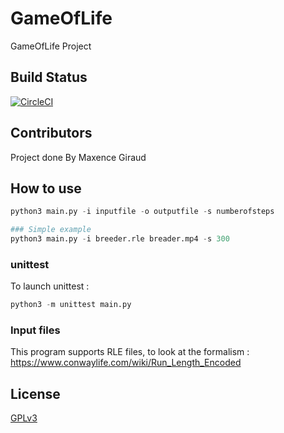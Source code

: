 # GameOfLife
GameOfLife Project

## Build Status
[![CircleCI](https://circleci.com/gh/MaxenceGiraud/GameOfLife.svg?style=svg&circle-token=bea5bcd7b017faabf8bbf2f7bb9dcbfb4dfc2736)](https://circleci.com/gh/MaxenceGiraud/GameOfLife)

## Contributors

Project done By Maxence Giraud

## How to use 

```python
python3 main.py -i inputfile -o outputfile -s numberofsteps

### Simple example
python3 main.py -i breeder.rle breader.mp4 -s 300

```

### unittest
To launch unittest : 
```python 
python3 -m unittest main.py
```

### Input files 
This program supports RLE files, to look at the formalism :
<https://www.conwaylife.com/wiki/Run_Length_Encoded>

## License
[GPLv3](https://choosealicense.com/licenses/gpl-3.0/)
